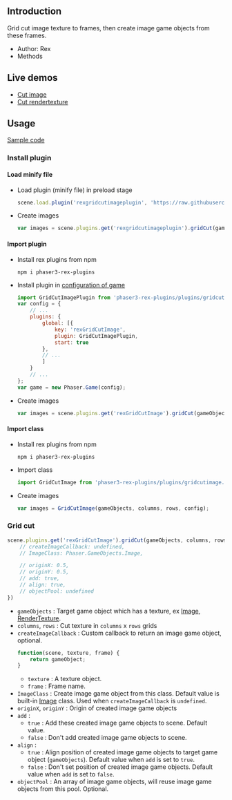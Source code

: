 ## Introduction

Grid cut image texture to frames, then create image game objects from these frames.

- Author: Rex
- Methods

## Live demos

- [Cut image](https://codepen.io/rexrainbow/pen/YzapXLM)
- [Cut rendertexture](https://codepen.io/rexrainbow/pen/xxWEeNX)

## Usage

[Sample code](https://github.com/rexrainbow/phaser3-rex-notes/tree/master/examples/gridcutimage)

### Install plugin

#### Load minify file

- Load plugin (minify file) in preload stage
    ```javascript
    scene.load.plugin('rexgridcutimageplugin', 'https://raw.githubusercontent.com/rexrainbow/phaser3-rex-notes/master/dist/rexgridcutimageplugin.min.js', true);
    ```
- Create images
    ```javascript
    var images = scene.plugins.get('rexgridcutimageplugin').gridCut(gameObjects, columns, rows, config);
    ```

#### Import plugin

- Install rex plugins from npm
    ```
    npm i phaser3-rex-plugins
    ```
- Install plugin in [configuration of game](game.md#configuration)
    ```javascript
    import GridCutImagePlugin from 'phaser3-rex-plugins/plugins/gridcutimage-plugin.js';
    var config = {
        // ...
        plugins: {
            global: [{
                key: 'rexGridCutImage',
                plugin: GridCutImagePlugin,
                start: true
            },
            // ...
            ]
        }
        // ...
    };
    var game = new Phaser.Game(config);
    ```
- Create images
    ```javascript
    var images = scene.plugins.get('rexGridCutImage').gridCut(gameObjects, columns, rows, config);
    ```

#### Import class

- Install rex plugins from npm
    ```
    npm i phaser3-rex-plugins
    ```
- Import class
    ```javascript
    import GridCutImage from 'phaser3-rex-plugins/plugins/gridcutimage.js';
    ```
- Create images
    ```javascript
    var images = GridCutImage(gameObjects, columns, rows, config);
    ```

### Grid cut

```javascript
scene.plugins.get('rexGridCutImage').gridCut(gameObjects, columns, rows, {
    // createImageCallback: undefined,
    // ImageClass: Phaser.GameObjects.Image,

    // originX: 0.5,
    // originY: 0.5,
    // add: true,
    // align: true,
    // objectPool: undefined
})
```

- `gameObjects` : Target game object which has a texture, ex [Image](image.md), [RenderTexture](rendertexture.md).
- `columns`, `rows` : Cut texture in `columns` x `rows` grids
- `createImageCallback` : Custom callback to return an image game object, optional.
    ```javascript
    function(scene, texture, frame) {
        return gameObject;
    }
    ``` 
    - `texture` : A texture object.
    - `frame` : Frame name.
- `ImageClass` : Create image game object from this class. Default value is built-in [Image](image.md) class. Used when `createImageCallback` is `undefined`.
- `originX`, `originY` : Origin of created image game objects
- `add` : 
    - `true` : Add these created image game objects to scene. Default value.
    - `false` : Don't add created image game objects to scene.
- `align` :
    - `true` : Align position of created image game objects to target game object (`gameObjects`). Default value when `add` is set to `true`.
    - `false` : Don't set position of created image game objects. Default value when `add` is set to `false`.
- `objectPool` : An array of image game objects, will reuse image game objects from this pool. Optional.
